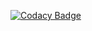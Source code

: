 [![Codacy Badge](https://app.codacy.com/project/badge/Grade/9f160e00dc08490f8386c9ad6e5debfe)](https://www.codacy.com/gh/Rahullaz/M1_APP_TIMETABLESCHEDULER/dashboard?utm_source=github.com&amp;utm_medium=referral&amp;utm_content=Rahullaz/M1_APP_TIMETABLESCHEDULER&amp;utm_campaign=Badge_Grade)
